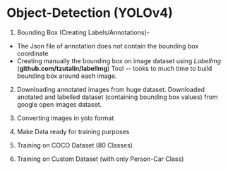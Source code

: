 # Object-Detection (YOLOv4)

1. Bounding Box (Creating Labels/Annotations)- 
* The Json file of annotation does not contain the bounding box coordinate
* Creating manually the bounding box on image dataset using *LabelImg* (**github.com/tzutalin/labelImg**) Tool -- tooks to much time to build bounding box around each image. 

2. Downloading annotated images from huge dataset.
Downloaded anotated and labelled dataset (containing bounding box values) from google open images dataset. 

3. Converting images in yolo format

4. Make Data ready for training purposes 

4. Training on COCO Dataset (80 Classes)

5. Training on Custom Dataset (with only Person-Car Class)
